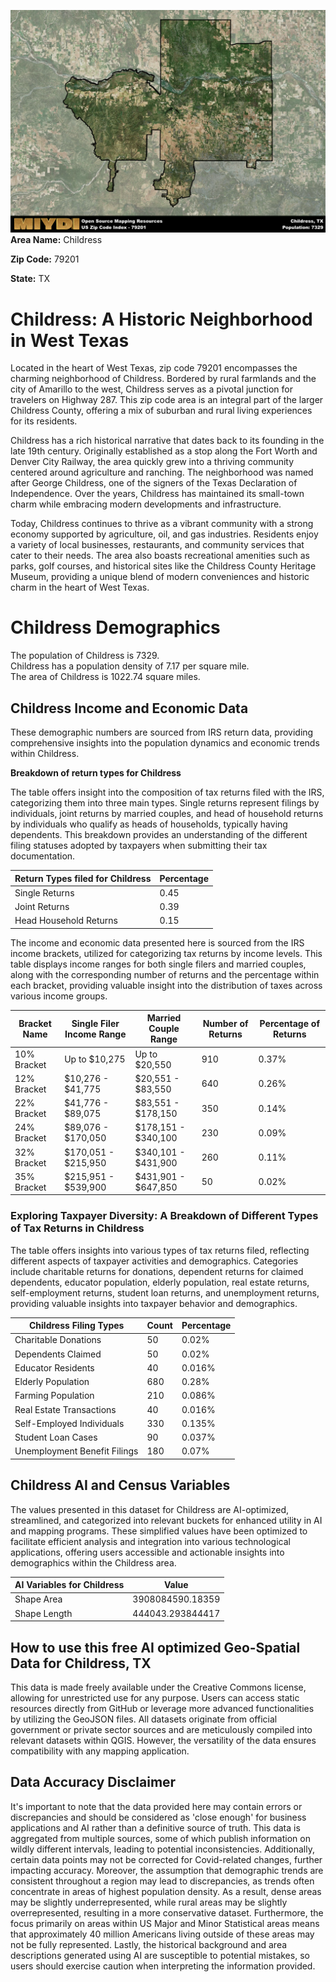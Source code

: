 ![Image Alt Text](../_images/79201.png)
**Area Name:** Childress

**Zip Code:** 79201

**State:** TX


# Childress: A Historic Neighborhood in West Texas

Located in the heart of West Texas, zip code 79201 encompasses the charming neighborhood of Childress. Bordered by rural farmlands and the city of Amarillo to the west, Childress serves as a pivotal junction for travelers on Highway 287. This zip code area is an integral part of the larger Childress County, offering a mix of suburban and rural living experiences for its residents.

Childress has a rich historical narrative that dates back to its founding in the late 19th century. Originally established as a stop along the Fort Worth and Denver City Railway, the area quickly grew into a thriving community centered around agriculture and ranching. The neighborhood was named after George Childress, one of the signers of the Texas Declaration of Independence. Over the years, Childress has maintained its small-town charm while embracing modern developments and infrastructure.

Today, Childress continues to thrive as a vibrant community with a strong economy supported by agriculture, oil, and gas industries. Residents enjoy a variety of local businesses, restaurants, and community services that cater to their needs. The area also boasts recreational amenities such as parks, golf courses, and historical sites like the Childress County Heritage Museum, providing a unique blend of modern conveniences and historic charm in the heart of West Texas.

# Childress Demographics

The population of Childress is 7329.  
Childress has a population density of 7.17 per square mile.  
The area of Childress is 1022.74 square miles.  

## Childress Income and Economic Data

These demographic numbers are sourced from IRS return data, providing comprehensive insights into the population dynamics and economic trends within Childress.

**Breakdown of return types for Childress**

The table offers insight into the composition of tax returns filed with the IRS, categorizing them into three main types. Single returns represent filings by individuals, joint returns by married couples, and head of household returns by individuals who qualify as heads of households, typically having dependents. This breakdown provides an understanding of the different filing statuses adopted by taxpayers when submitting their tax documentation.

| Return Types filed for Childress                              | Percentage          |
|----------------------------------------------------------|---------------------|
| Single Returns                                            | 0.45 |
| Joint Returns                                             | 0.39 |
| Head Household Returns                                    | 0.15 |

The income and economic data presented here is sourced from the IRS income brackets, utilized for categorizing tax returns by income levels. This table displays income ranges for both single filers and married couples, along with the corresponding number of returns and the percentage within each bracket, providing valuable insight into the distribution of taxes across various income groups.

| Bracket Name       | Single Filer Income Range | Married Couple Range | Number of Returns | Percentage of Returns |
|--------------------|----------------------------|----------------------|-------------------|-----------------------|
| 10% Bracket        | Up to $10,275              | Up to $20,550        | 910 | 0.37% |
| 12% Bracket        | $10,276 - $41,775          | $20,551 - $83,550    | 640 | 0.26% |
| 22% Bracket        | $41,776 - $89,075          | $83,551 - $178,150   | 350 | 0.14% |
| 24% Bracket        | $89,076 - $170,050         | $178,151 - $340,100  | 230 | 0.09% |
| 32% Bracket        | $170,051 - $215,950        | $340,101 - $431,900  | 260 | 0.11% |
| 35% Bracket        | $215,951 - $539,900        | $431,901 - $647,850  | 50 | 0.02% |

### Exploring Taxpayer Diversity: A Breakdown of Different Types of Tax Returns in Childress

The table offers insights into various types of tax returns filed, reflecting different aspects of taxpayer activities and demographics. Categories include charitable returns for donations, dependent returns for claimed dependents, educator population, elderly population, real estate returns, self-employment returns, student loan returns, and unemployment returns, providing valuable insights into taxpayer behavior and demographics.

| Childress Filing Types                    | Count | Percentage |
|--------------------------------------|-------|------------|
| Charitable Donations                 | 50 | 0.02% |
| Dependents Claimed                   | 50 | 0.02% |
| Educator Residents                   | 40 | 0.016% |
| Elderly Population                   | 680 | 0.28% |
| Farming Population                   | 210 | 0.086% |
| Real Estate Transactions             | 40 | 0.016% |
| Self-Employed Individuals            | 330 | 0.135% |
| Student Loan Cases                   | 90 | 0.037% |
| Unemployment Benefit Filings         | 180 | 0.07% |

## Childress AI and Census Variables

The values presented in this dataset for Childress are AI-optimized, streamlined, and categorized into relevant buckets for enhanced utility in AI and mapping programs. These simplified values have been optimized to facilitate efficient analysis and integration into various technological applications, offering users accessible and actionable insights into demographics within the Childress area.

| AI Variables for Childress | Value |
|-------------|-------|
| Shape Area | 3908084590.18359 |
| Shape Length | 444043.293844417 |

## How to use this free AI optimized Geo-Spatial Data for Childress, TX

This data is made freely available under the Creative Commons license, allowing for unrestricted use for any purpose. Users can access static resources directly from GitHub or leverage more advanced functionalities by utilizing the GeoJSON files. All datasets originate from official government or private sector sources and are meticulously compiled into relevant datasets within QGIS. However, the versatility of the data ensures compatibility with any mapping application.

## Data Accuracy Disclaimer
It's important to note that the data provided here may contain errors or discrepancies and should be considered as 'close enough' for business applications and AI rather than a definitive source of truth. This data is aggregated from multiple sources, some of which publish information on wildly different intervals, leading to potential inconsistencies. Additionally, certain data points may not be corrected for Covid-related changes, further impacting accuracy. Moreover, the assumption that demographic trends are consistent throughout a region may lead to discrepancies, as trends often concentrate in areas of highest population density. As a result, dense areas may be slightly underrepresented, while rural areas may be slightly overrepresented, resulting in a more conservative dataset. Furthermore, the focus primarily on areas within US Major and Minor Statistical areas means that approximately 40 million Americans living outside of these areas may not be fully represented. Lastly, the historical background and area descriptions generated using AI are susceptible to potential mistakes, so users should exercise caution when interpreting the information provided.
